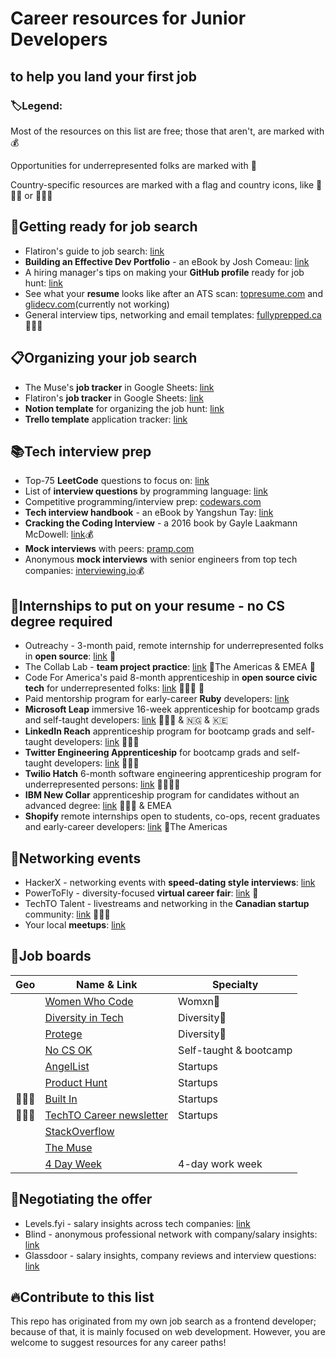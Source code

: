 # Career resources for Junior Developers
## to help you land your first job

### :label:Legend:

Most of the resources on this list are free; those that aren't, are marked with :moneybag:

Opportunities for underrepresented folks are marked with :rainbow:

Country-specific resources are marked with a flag and country icons, like :triangular_flag_on_post::canada: or :triangular_flag_on_post::uk:

## :nail_care:Getting ready for job search

* Flatiron's guide to job search: [link](https://github.com/learn-co-curriculum/careers-welcome)
* **Building an Effective Dev Portfolio** - an eBook by Josh Comeau: [link](https://www.joshwcomeau.com/effective-portfolio/)
* A hiring manager's tips on making your **GitHub profile** ready for job hunt: [link](https://www.reddit.com/r/webdev/comments/90xmpw/how_to_prep_your_github_for_job_seeking/)
* See what your **resume** looks like after an ATS scan: [topresume.com](https://www.topresume.com/resume-review) and [glidecv.com](https://glidecv.com/)(currently not working)
* General interview tips, networking and email templates: [fullyprepped.ca](https://www.fullyprepped.ca/en/) :triangular_flag_on_post::canada:


## :clipboard:Organizing your job search

* The Muse's **job tracker** in Google Sheets: [link](https://docs.google.com/spreadsheets/d/1b4_lpHeLb9NldVWgWKq14nMxHEvlF3qMpEd3QdOc7Ck/edit#gid=815296917)
* Flatiron's **job tracker** in Google Sheets: [link](https://docs.google.com/spreadsheets/d/1zdl3Cs3ev0ehS9h2in1aNntLWNVUExNEjdi4Vn_ydy8/edit#gid=271319733)
* **Notion template** for organizing the job hunt: [link](https://www.notioneverything.com/templates/job-hunt-tracker)
* **Trello template** application tracker: [link](https://trello.com/templates/operations-hr/job-hunt-d3yVjzRE)


## :books:Tech interview prep

* Top-75 **LeetCode** questions to focus on: [link](https://www.teamblind.com/post/New-Year-Gift---Curated-List-of-Top-75-LeetCode-Questions-to-Save-Your-Time-OaM1orEU)
* List of **interview questions** by programming language: [link](https://github.com/DopplerHQ/awesome-interview-questions)
* Competitive programming/interview prep: [codewars.com](https://www.codewars.com/)
* **Tech interview handbook** - an eBook by Yangshun Tay: [link](https://yangshun.github.io/tech-interview-handbook/)
* **Cracking the Coding Interview** - a 2016 book by Gayle Laakmann McDowell: [link](https://www.crackingthecodinginterview.com/):moneybag:
* **Mock interviews** with peers: [pramp.com](https://www.pramp.com/)
* Anonymous **mock interviews** with senior engineers from top tech companies: [interviewing.io](https://interviewing.io/?urc=DMCa):moneybag:


## :rocket:Internships to put on your resume - no CS degree required

* Outreachy - 3-month paid, remote internship for underrepresented folks in **open source**: [link](https://www.outreachy.org/) :rainbow:
* The Collab Lab - **team project practice**: [link](https://the-collab-lab.codes/) :triangular_flag_on_post:The Americas & EMEA :rainbow:
* Code For America's paid 8-month apprenticeship in **open source civic tech** for underrepresented folks: [link](https://www.codeforamerica.org/news/code-for-america-announces-2021-apprenticeship-program) :triangular_flag_on_post::us: :rainbow:
* Paid mentorship program for early-career **Ruby** developers: [link](https://rubyme.org/)
* **Microsoft Leap** immersive 16-week apprenticeship for bootcamp grads and self-taught developers: [link](https://www.microsoft.com/en-us/leap/pathways/software-engineer/) :triangular_flag_on_post::us: & :nigeria: & :kenya: 
* **LinkedIn Reach** apprenticeship program for bootcamp grads and self-taught developers: [link](https://careers.linkedin.com/reach) :triangular_flag_on_post::us:
* **Twitter Engineering Apprenticeship** for bootcamp grads and self-taught developers: [link](https://careers.twitter.com/en/twitter-engineering-apprenticeship-program.html) :triangular_flag_on_post::us:
* **Twilio Hatch** 6-month software engineering apprenticeship program for underrepresented persons: [link](https://www.twilio.com/company/diversity/hatch) :triangular_flag_on_post::us::rainbow:
* **IBM New Collar** apprenticeship program for candidates without an advanced degree: [link](https://www.ibm.com/us-en/employment/newcollar/apprenticeships/) :triangular_flag_on_post::us: & EMEA
* **Shopify** remote internships open to students, co-ops, recent graduates and early-career developers: [link](https://www.shopify.ca/careers/interns) :triangular_flag_on_post:The Americas


## :woman_dancing:Networking events

* HackerX - networking events with **speed-dating style interviews**: [link](https://hackerx.org/)
* PowerToFly - diversity-focused **virtual career fair**: [link](https://powertofly.com/events/virtual-job-fair/) :rainbow:
* TechTO Talent - livestreams and networking in the **Canadian startup** community: [link](https://www.techto.org/livestreams) :triangular_flag_on_post::canada:
* Your local **meetups**: [link](https://www.meetup.com/)


## :gem:Job boards

| Geo                               | Name & Link                                                             | Specialty          |
| --------------                    | ------------------------------------                                    | --------------     |
|                                   | [Women Who Code](https://www.womenwhocode.com/jobs)                     | Womxn:rainbow:     |
|                                   | [Diversity in Tech](https://www.diversifytech.co/job-board/entry-level) | Diversity:rainbow: |
|                                   | [Protege](https://protege.dev/job-board)                                | Diversity:rainbow: |
|                                   | [No CS OK](https://nocsok.com/)                                         | Self-taught & bootcamp |
|                                   | [AngelList](https://angel.co/jobs)                                      | Startups           |
|                                   | [Product Hunt](https://www.producthunt.com/jobs)                        | Startups           |
| :triangular_flag_on_post::us:     | [Built In](https://builtin.com/tech-hubs)                               | Startups           |
| :triangular_flag_on_post::canada: | [TechTO Career newsletter](https://www.techto.org/newsletter)           | Startups           |
|                                   | [StackOverflow](https://stackoverflow.com/jobs)                         |                    |
|                                   | [The Muse](https://www.themuse.com/)                                    |                    |
|                                   | [4 Day Week](https://4dayweek.io/)                                      | 4-day work week    |


## :money_with_wings:Negotiating the offer

* Levels.fyi - salary insights across tech companies: [link](https://www.levels.fyi/)
* Blind - anonymous professional network with company/salary insights: [link](https://www.teamblind.com/topics/Job-Groups/Software-Engineering)
* Glassdoor - salary insights, company reviews and interview questions: [link](https://www.glassdoor.com/)



## :fire:Contribute to this list

This repo has originated from my own job search as a frontend developer; because of that, it is mainly focused on web development. However, you are welcome to suggest resources for any career paths!
